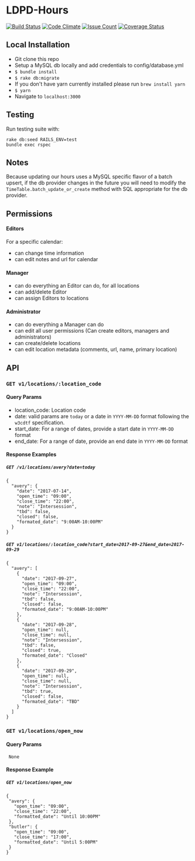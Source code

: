# LDPD-Hours

[![Build Status](https://travis-ci.org/cul/ldpd-hours.svg?branch=master)](https://travis-ci.org/cul/ldpd-hours)
[![Code Climate](https://codeclimate.com/github/cul/ldpd-hours/badges/gpa.svg)](https://codeclimate.com/github/cul/ldpd-hours)
[![Issue Count](https://codeclimate.com/github/cul/ldpd-hours/badges/issue_count.svg)](https://codeclimate.com/github/cul/ldpd-hours)
[![Coverage Status](https://coveralls.io/repos/github/cul/ldpd-hours/badge.svg?branch=display_hours)](https://coveralls.io/github/cul/ldpd-hours?branch=display_hours)

## Local Installation

- Git clone this repo
- Setup a MySQL db locally and add credentials to config/database.yml
- `$ bundle install`
- `$ rake db:migrate`
- If you don't have yarn currently installed please run `brew install yarn`
- `$ yarn`
- Navigate to `localhost:3000`


## Testing

Run testing suite with:

```
rake db:seed RAILS_ENV=test
bundle exec rspec
```

## Notes

Because updating our hours uses a MySQL specific flavor of a batch upsert, if the db provider changes in the future you will need to modify the `TimeTable.batch_update_or_create` method with SQL appropriate for the db provider.

## Permissions
#### Editors
  For a specific calendar:
  - can change time information
  - can edit notes and url for calendar
 
#### Manager
- can do everything an Editor can do, for all locations
- can add/delete Editor
- can assign Editors to locations
 
#### Administrator
- can do everything a Manager can do
- can edit all user permissions (Can create editors, managers and administrators)
- can create/delete locations
- can edit location metadata (comments, url, name, primary location)

## API
### `GET v1/locations/:location_code`
#### Query Params
 - location_code: Location code
 - date: valid params are `today` or a date in `YYYY-MM-DD` format following the `w3cdtf` specification.
 - start_date: For a range of dates, provide a start date in `YYYY-MM-DD` format
 - end_date: For a range of date, provide an end date in `YYYY-MM-DD` format

#### Response Examples
##### `GET /v1/locations/avery?date=today`
```
{ 
  "avery": {
    "date": "2017-07-14",
    "open_time": "09:00",
    "close_time": "22:00",
    "note": "Intersession",
    "tbd": false,
    "closed": false,
    "formated_date": "9:00AM-10:00PM"
  }
}
```

##### `GET v1/locations/:location_code?start_date=2017-09-27&end_date=2017-09-29`

```
{
  "avery": [
    {
      "date": "2017-09-27",
      "open_time": "09:00",
      "close_time": "22:00",
      "note": "Intersession",
      "tbd": false,
      "closed": false,
      "formated_date": "9:00AM-10:00PM"
    },
    {
      "date": "2017-09-28",
      "open_time": null,
      "close_time": null,
      "note": "Intersession",
      "tbd": false,
      "closed": true,
      "formated_date": "Closed"
    },
    {
      "date": "2017-09-29",
      "open_time": null,
      "close_time": null,
      "note": "Intersession",
      "tbd": true,
      "closed": false,
      "formated_date": "TBD"
    }
  ]
}
```

### `GET v1/locations/open_now`
#### Query Params
     None
#### Response Example
##### `GET v1/locations/open_now`
```
{
 "avery": {
   "open_time": "09:00",
   "close_time": "22:00",
   "formatted_date": "Until 10:00PM"
 },
 "butler": {
   "open_time": "09:00",
   "close_time": "17:00",
   "formatted_date": "Until 5:00PM"
 }     
}
```
     
